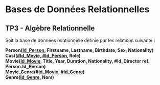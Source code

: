 # Bases de Données Relationnelles

## TP3 - Algèbre Relationnelle

Soit la base de données relationnelle définie par les relations suivante :

__Person(<ins>Id_Person</ins>, Firstname, Lastname, Birthdate, Sex, Nationality)__<br>
__Cast(<ins>#Id_Movie, #Id_Person</ins>, Role)__<br>
__Movie(<ins>Id_Movie</ins>, Title, Year, Duration, Nationality, #Id_Director ref. Person.Id_Person)__<br>
__Movie_Genre(<ins>#Id_Movie, #Id_Genre</ins>)__<br>
__Genre(<ins>Id_Genre</ins>, Nom)__
